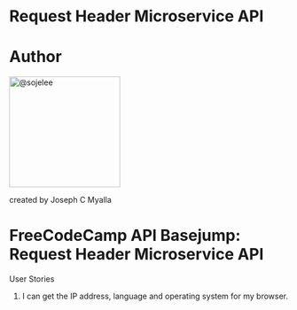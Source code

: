 # Request Header Microservice API


# Author
<img src="https://avatars3.githubusercontent.com/u/5945067?s=40&amp;v=4" width="200" height="200" class="avatar" alt="@sojelee">

created by Joseph C Myalla

# FreeCodeCamp API Basejump: Request Header Microservice API

User Stories

1. I can get the IP address, language and operating system for my browser.





